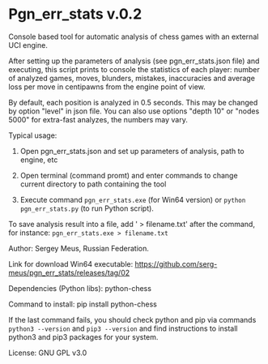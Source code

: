 Pgn_err_stats v.0.2
===================

Console based tool for automatic analysis of chess games with an external
UCI engine.

After setting up the parameters of analysis (see pgn_err_stats.json file) and
executing, this script prints to console the statistics of each player:
number of analyzed games, moves, blunders, mistakes, inaccuracies and
average loss per move in centipawns from the engine point of view.

By default, each position is analyzed in 0.5 seconds. This may be changed by
option "level" in json file. You can also use options "depth 10" or
"nodes 5000" for extra-fast analyzes, the numbers may vary.


Typical usage:

1. Open pgn_err_stats.json and set up parameters of analysis, path to engine,
etc

2. Open terminal (command promt) and enter commands to change current directory to path containing the tool

3. Execute command ```pgn_err_stats.exe``` (for Win64 version) or ```python pgn_err_stats.py``` (to run Python script).

To save analysis result into a file, add ' > filename.txt' after the command, for instance: ```pgn_err_stats.exe > filename.txt```

Author: Sergey Meus, Russian Federation.

Link for download Win64 executable:
    https://github.com/serg-meus/pgn_err_stats/releases/tag/02

Dependencies (Python libs): python-chess

Command to install: pip install python-chess

If the last command fails, you should check python and pip via commands ```python3 --version``` and ```pip3 --version``` and find instructions to install python3 and pip3 packages for your system.

License: GNU GPL v3.0
